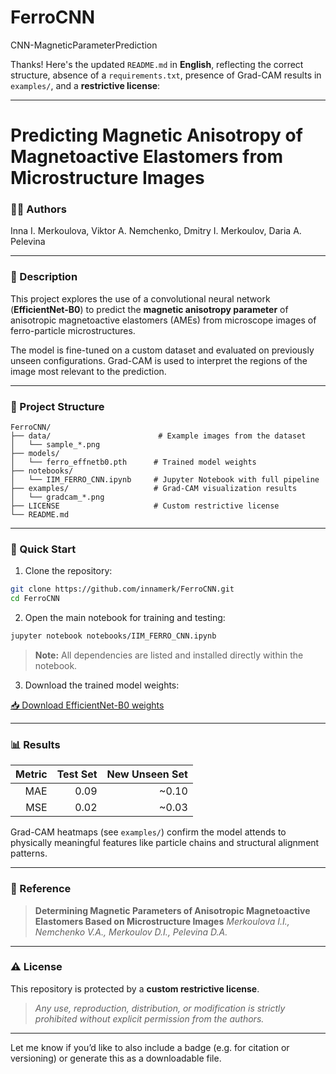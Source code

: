 # FerroCNN
CNN-MagneticParameterPrediction

Thanks! Here's the updated `README.md` in **English**, reflecting the correct structure, absence of a `requirements.txt`, presence of Grad-CAM results in `examples/`, and a **restrictive license**:

---

# Predicting Magnetic Anisotropy of Magnetoactive Elastomers from Microstructure Images

### 👩‍🔬 Authors

Inna I. Merkoulova, Viktor A. Nemchenko, Dmitry I. Merkoulov, Daria A. Pelevina

---

### 🧠 Description

This project explores the use of a convolutional neural network (**EfficientNet-B0**) to predict the **magnetic anisotropy parameter** of anisotropic magnetoactive elastomers (AMEs) from microscope images of ferro-particle microstructures.

The model is fine-tuned on a custom dataset and evaluated on previously unseen configurations. Grad-CAM is used to interpret the regions of the image most relevant to the prediction.

---

### 📁 Project Structure

```
FerroCNN/
├── data/                        # Example images from the dataset
│   └── sample_*.png
├── models/
│   └── ferro_effnetb0.pth      # Trained model weights
├── notebooks/
│   └── IIM_FERRO_CNN.ipynb     # Jupyter Notebook with full pipeline
├── examples/                   # Grad-CAM visualization results
│   └── gradcam_*.png
├── LICENSE                     # Custom restrictive license
└── README.md
```

---

### 🚀 Quick Start

1. Clone the repository:

```bash
git clone https://github.com/innamerk/FerroCNN.git
cd FerroCNN
```

2. Open the main notebook for training and testing:

```bash
jupyter notebook notebooks/IIM_FERRO_CNN.ipynb
```

> **Note:** All dependencies are listed and installed directly within the notebook.

3. Download the trained model weights:

[📥 Download EfficientNet-B0 weights](https://xxxxxxxxxx)

---

### 📊 Results

| Metric | Test Set | New Unseen Set |
| -----: | -------: | -------------: |
|    MAE |     0.09 |         \~0.10 |
|    MSE |     0.02 |         \~0.03 |

Grad-CAM heatmaps (see `examples/`) confirm the model attends to physically meaningful features like particle chains and structural alignment patterns.

---

### 📰 Reference

> **Determining Magnetic Parameters of Anisotropic Magnetoactive Elastomers Based on Microstructure Images**
> *Merkoulova I.I., Nemchenko V.A., Merkoulov D.I., Pelevina D.A.*

---

### ⚠️ License

This repository is protected by a **custom restrictive license**.

> *Any use, reproduction, distribution, or modification is strictly prohibited without explicit permission from the authors.*

---

Let me know if you’d like to also include a badge (e.g. for citation or versioning) or generate this as a downloadable file.

